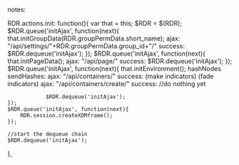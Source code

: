 notes:


RDR.actions.init: function(){
    var that = this;
    $RDR = $(RDR);
    $RDR.queue('initAjax', function(next){
        that.initGroupData(RDR.groupPermData.short_name);
        	ajax: "/api/settings/"+RDR.groupPermData.group_id+"/"
        		success: $RDR.dequeue('initAjax');
    });
    $RDR.queue('initAjax', function(next){
        that.initPageData();
        	ajax: "/api/page/"
        		success: $RDR.dequeue('initAjax');
    });
    $RDR.queue('initAjax', function(next){
       that.initEnvironment();
			hashNodes
				sendHashes:
				    ajax: "/api/containers/"
				    	success:
				    		(make indicators)
				    		(fade indicators)
				    		ajax: "/api/containers/create/"
				    			success: //do nothing yet

				$RDR.dequeue('initAjax'); 	
    });
	$RDR.queue('initAjax', function(next){
		RDR.session.createXDMframe();
    });

    //start the dequeue chain
    $RDR.dequeue('initAjax');
},

